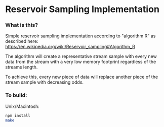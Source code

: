 Reservoir Sampling Implementation
===

### What is this?
Simple reservoir sampling implementation according to "algorithm R" as described here:
https://en.wikipedia.org/wiki/Reservoir_sampling#Algorithm_R

The algorithm will create a representative stream sample with every new data from the stream
with a very low memory footprint regardless of the streams length.

To achieve this, every new piece of data will replace another piece of the stream sample with decreasing odds.

### To build:

Unix/Macintosh:

```sh
npm install
make
```

